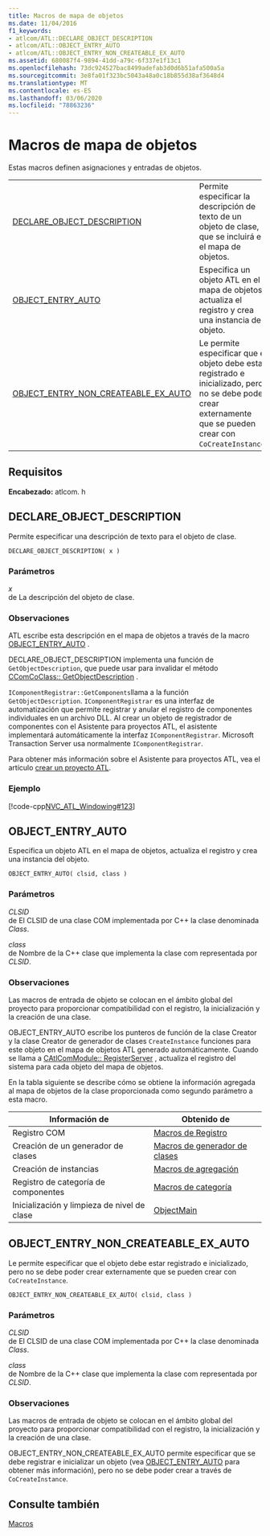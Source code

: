 ```yaml
---
title: Macros de mapa de objetos
ms.date: 11/04/2016
f1_keywords:
- atlcom/ATL::DECLARE_OBJECT_DESCRIPTION
- atlcom/ATL::OBJECT_ENTRY_AUTO
- atlcom/ATL::OBJECT_ENTRY_NON_CREATEABLE_EX_AUTO
ms.assetid: 680087f4-9894-41dd-a79c-6f337e1f13c1
ms.openlocfilehash: 73dc924527bac8499adefab3d0d6b51afa500a5a
ms.sourcegitcommit: 3e8fa01f323bc5043a48a0c18b855d38af3648d4
ms.translationtype: MT
ms.contentlocale: es-ES
ms.lasthandoff: 03/06/2020
ms.locfileid: "78863236"
---
```

# <a name="object-map-macros"></a>Macros de mapa de objetos

Estas macros definen asignaciones y entradas de objetos.

|||
|-|-|
|[DECLARE_OBJECT_DESCRIPTION](#declare_object_description)|Permite especificar la descripción de texto de un objeto de clase, que se incluirá en el mapa de objetos.|
|[OBJECT_ENTRY_AUTO](#object_entry_auto)|Especifica un objeto ATL en el mapa de objetos, actualiza el registro y crea una instancia del objeto.|
|[OBJECT_ENTRY_NON_CREATEABLE_EX_AUTO](#object_entry_non_createable_ex_auto)|Le permite especificar que el objeto debe estar registrado e inicializado, pero no se debe poder crear externamente que se pueden crear con `CoCreateInstance`.|

## <a name="requirements"></a>Requisitos

**Encabezado:** atlcom. h

##  <a name="declare_object_description"></a>DECLARE_OBJECT_DESCRIPTION

Permite especificar una descripción de texto para el objeto de clase.

```
DECLARE_OBJECT_DESCRIPTION( x )
```

### <a name="parameters"></a>Parámetros

*x*<br/>
de La descripción del objeto de clase.

### <a name="remarks"></a>Observaciones

ATL escribe esta descripción en el mapa de objetos a través de la macro [OBJECT_ENTRY_AUTO](#object_entry_auto) .

DECLARE_OBJECT_DESCRIPTION implementa una función de `GetObjectDescription`, que puede usar para invalidar el método [CComCoClass:: GetObjectDescription](ccomcoclass-class.md#getobjectdescription) .

`IComponentRegistrar::GetComponents`llama a la función `GetObjectDescription`. `IComponentRegistrar` es una interfaz de automatización que permite registrar y anular el registro de componentes individuales en un archivo DLL. Al crear un objeto de registrador de componentes con el Asistente para proyectos ATL, el asistente implementará automáticamente la interfaz `IComponentRegistrar`. Microsoft Transaction Server usa normalmente `IComponentRegistrar`.

Para obtener más información sobre el Asistente para proyectos ATL, vea el artículo [crear un proyecto ATL](../../atl/reference/creating-an-atl-project.md).

### <a name="example"></a>Ejemplo

[!code-cpp[NVC_ATL_Windowing#123](../../atl/codesnippet/cpp/object-map-macros_1.h)]

##  <a name="object_entry_auto"></a>OBJECT_ENTRY_AUTO

Especifica un objeto ATL en el mapa de objetos, actualiza el registro y crea una instancia del objeto.

```
OBJECT_ENTRY_AUTO( clsid, class )
```

### <a name="parameters"></a>Parámetros

*CLSID*<br/>
de El CLSID de una clase COM implementada por C++ la clase denominada *Class*.

*class*<br/>
de Nombre de la C++ clase que implementa la clase com representada por *CLSID*.

### <a name="remarks"></a>Observaciones

Las macros de entrada de objeto se colocan en el ámbito global del proyecto para proporcionar compatibilidad con el registro, la inicialización y la creación de una clase.

OBJECT_ENTRY_AUTO escribe los punteros de función de la clase Creator y la clase Creator de generador de clases `CreateInstance` funciones para este objeto en el mapa de objetos ATL generado automáticamente. Cuando se llama a [CAtlComModule:: RegisterServer](catlcommodule-class.md#registerserver) , actualiza el registro del sistema para cada objeto del mapa de objetos.

En la tabla siguiente se describe cómo se obtiene la información agregada al mapa de objetos de la clase proporcionada como segundo parámetro a esta macro.

|Información de|Obtenido de|
|---------------------|-------------------|
|Registro COM|[Macros de Registro](../../atl/reference/registry-macros.md)|
|Creación de un generador de clases|[Macros de generador de clases](../../atl/reference/aggregation-and-class-factory-macros.md)|
|Creación de instancias|[Macros de agregación](../../atl/reference/aggregation-and-class-factory-macros.md)|
|Registro de categoría de componentes|[Macros de categoría](../../atl/reference/category-macros.md)|
|Inicialización y limpieza de nivel de clase|[ObjectMain](ccomobjectrootex-class.md#objectmain)|

##  <a name="object_entry_non_createable_ex_auto"></a>OBJECT_ENTRY_NON_CREATEABLE_EX_AUTO

Le permite especificar que el objeto debe estar registrado e inicializado, pero no se debe poder crear externamente que se pueden crear con `CoCreateInstance`.

```
OBJECT_ENTRY_NON_CREATEABLE_EX_AUTO( clsid, class )
```

### <a name="parameters"></a>Parámetros

*CLSID*<br/>
de El CLSID de una clase COM implementada por C++ la clase denominada *Class*.

*class*<br/>
de Nombre de la C++ clase que implementa la clase com representada por *CLSID*.

### <a name="remarks"></a>Observaciones

Las macros de entrada de objeto se colocan en el ámbito global del proyecto para proporcionar compatibilidad con el registro, la inicialización y la creación de una clase.

OBJECT_ENTRY_NON_CREATEABLE_EX_AUTO permite especificar que se debe registrar e inicializar un objeto (vea [OBJECT_ENTRY_AUTO](#object_entry_auto) para obtener más información), pero no se debe poder crear a través de `CoCreateInstance`.

## <a name="see-also"></a>Consulte también

[Macros](../../atl/reference/atl-macros.md)

